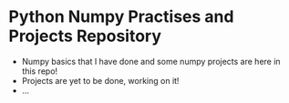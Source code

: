 # Python Numpy Practises and Projects Repository

- Numpy basics that I have done and some numpy projects are here in this repo!
- Projects are yet to be done, working on it!
- ...
